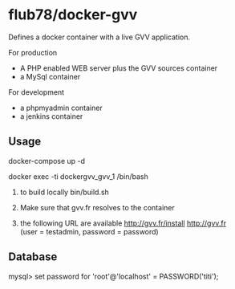 # flub78/docker-gvv

Defines a docker container with a live GVV application.

For production
* A PHP enabled WEB server plus the GVV sources container
* a MySql container

For development
* a phpmyadmin container
* a jenkins container

## Usage

docker-compose up -d

docker exec -ti dockergvv_gvv_1 /bin/bash
 
1. to build locally
bin/build.sh

1. Make sure that gvv.fr resolves to the container

1. the following URL are available
http://gvv.fr/install
http://gvv.fr		
(user = testadmin, password = password)

## Database
mysql> set password for 'root'@'localhost' = PASSWORD('titi');







